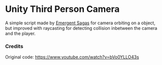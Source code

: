 # Unity Third Person Camera

A simple script made by <a href="https://www.youtube.com/channel/UCrWC7zD0oc5nQTnGhEMS0Jg">Emergent Sagas</a> for camera orbiting on a object, but improved with raycasting for detecting collision inbetween the camera and the player.

### Credits
Original code: https://www.youtube.com/watch?v=bVo0YLLO43s
